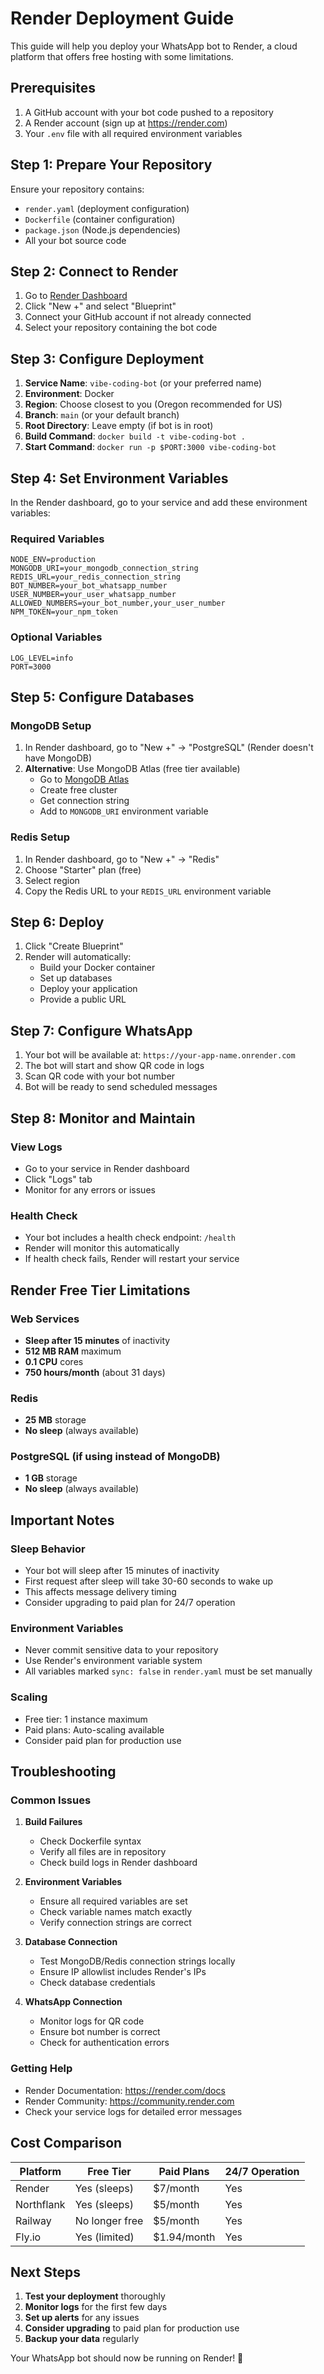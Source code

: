 # Render Deployment Guide

This guide will help you deploy your WhatsApp bot to Render, a cloud platform that offers free hosting with some limitations.

## Prerequisites

1. A GitHub account with your bot code pushed to a repository
2. A Render account (sign up at https://render.com)
3. Your `.env` file with all required environment variables

## Step 1: Prepare Your Repository

Ensure your repository contains:
- `render.yaml` (deployment configuration)
- `Dockerfile` (container configuration)
- `package.json` (Node.js dependencies)
- All your bot source code

## Step 2: Connect to Render

1. Go to [Render Dashboard](https://dashboard.render.com)
2. Click "New +" and select "Blueprint"
3. Connect your GitHub account if not already connected
4. Select your repository containing the bot code

## Step 3: Configure Deployment

1. **Service Name**: `vibe-coding-bot` (or your preferred name)
2. **Environment**: Docker
3. **Region**: Choose closest to you (Oregon recommended for US)
4. **Branch**: `main` (or your default branch)
5. **Root Directory**: Leave empty (if bot is in root)
6. **Build Command**: `docker build -t vibe-coding-bot .`
7. **Start Command**: `docker run -p $PORT:3000 vibe-coding-bot`

## Step 4: Set Environment Variables

In the Render dashboard, go to your service and add these environment variables:

### Required Variables
```
NODE_ENV=production
MONGODB_URI=your_mongodb_connection_string
REDIS_URL=your_redis_connection_string
BOT_NUMBER=your_bot_whatsapp_number
USER_NUMBER=your_user_whatsapp_number
ALLOWED_NUMBERS=your_bot_number,your_user_number
NPM_TOKEN=your_npm_token
```

### Optional Variables
```
LOG_LEVEL=info
PORT=3000
```

## Step 5: Configure Databases

### MongoDB Setup
1. In Render dashboard, go to "New +" → "PostgreSQL" (Render doesn't have MongoDB)
2. **Alternative**: Use MongoDB Atlas (free tier available)
   - Go to [MongoDB Atlas](https://www.mongodb.com/atlas)
   - Create free cluster
   - Get connection string
   - Add to `MONGODB_URI` environment variable

### Redis Setup
1. In Render dashboard, go to "New +" → "Redis"
2. Choose "Starter" plan (free)
3. Select region
4. Copy the Redis URL to your `REDIS_URL` environment variable

## Step 6: Deploy

1. Click "Create Blueprint"
2. Render will automatically:
   - Build your Docker container
   - Set up databases
   - Deploy your application
   - Provide a public URL

## Step 7: Configure WhatsApp

1. Your bot will be available at: `https://your-app-name.onrender.com`
2. The bot will start and show QR code in logs
3. Scan QR code with your bot number
4. Bot will be ready to send scheduled messages

## Step 8: Monitor and Maintain

### View Logs
- Go to your service in Render dashboard
- Click "Logs" tab
- Monitor for any errors or issues

### Health Check
- Your bot includes a health check endpoint: `/health`
- Render will monitor this automatically
- If health check fails, Render will restart your service

## Render Free Tier Limitations

### Web Services
- **Sleep after 15 minutes** of inactivity
- **512 MB RAM** maximum
- **0.1 CPU** cores
- **750 hours/month** (about 31 days)

### Redis
- **25 MB** storage
- **No sleep** (always available)

### PostgreSQL (if using instead of MongoDB)
- **1 GB** storage
- **No sleep** (always available)

## Important Notes

### Sleep Behavior
- Your bot will sleep after 15 minutes of inactivity
- First request after sleep will take 30-60 seconds to wake up
- This affects message delivery timing
- Consider upgrading to paid plan for 24/7 operation

### Environment Variables
- Never commit sensitive data to your repository
- Use Render's environment variable system
- All variables marked `sync: false` in `render.yaml` must be set manually

### Scaling
- Free tier: 1 instance maximum
- Paid plans: Auto-scaling available
- Consider paid plan for production use

## Troubleshooting

### Common Issues

1. **Build Failures**
   - Check Dockerfile syntax
   - Verify all files are in repository
   - Check build logs in Render dashboard

2. **Environment Variables**
   - Ensure all required variables are set
   - Check variable names match exactly
   - Verify connection strings are correct

3. **Database Connection**
   - Test MongoDB/Redis connection strings locally
   - Ensure IP allowlist includes Render's IPs
   - Check database credentials

4. **WhatsApp Connection**
   - Monitor logs for QR code
   - Ensure bot number is correct
   - Check for authentication errors

### Getting Help

- Render Documentation: https://render.com/docs
- Render Community: https://community.render.com
- Check your service logs for detailed error messages

## Cost Comparison

| Platform | Free Tier | Paid Plans | 24/7 Operation |
|----------|-----------|------------|----------------|
| Render   | Yes (sleeps) | $7/month | Yes |
| Northflank | Yes (sleeps) | $5/month | Yes |
| Railway  | No longer free | $5/month | Yes |
| Fly.io   | Yes (limited) | $1.94/month | Yes |

## Next Steps

1. **Test your deployment** thoroughly
2. **Monitor logs** for the first few days
3. **Set up alerts** for any issues
4. **Consider upgrading** to paid plan for production use
5. **Backup your data** regularly

Your WhatsApp bot should now be running on Render! 🚀 